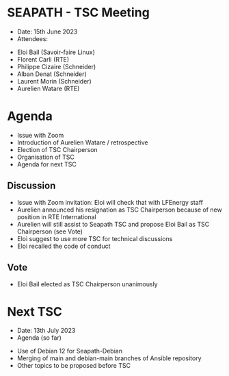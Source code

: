 # SEAPATH -  TSC Meeting

* Date: 15th June 2023
* Attendees: 
- Eloi Bail (Savoir-faire Linux)
- Florent Carli (RTE)
- Philippe Cizaire (Schneider)
- Alban Denat (Schneider)
- Laurent Morin (Schneider)
- Aurelien Watare (RTE)

# Agenda

- Issue with Zoom
- Introduction of Aurelien Watare / retrospective
- Election of TSC Chairperson
- Organisation of TSC
- Agenda for next TSC

## Discussion

- Issue with Zoom invitation: Eloi will check that with LFEnergy staff
- Aurelien announced his resignation as TSC Chairperson because of new position in RTE International
- Aurelien will still assist to Seapath TSC and propose Eloi Bail as TSC Chairperson (see Vote)
- Eloi suggest to use more TSC for technical discussions
- Eloi recalled the code of conduct 

## Vote

- Eloi Bail elected as TSC Chairperson unanimously


# Next TSC 

* Date: 13th July 2023
* Agenda (so far)
- Use of Debian 12 for Seapath-Debian
- Merging of main and debian-main branches of Ansible repository
- Other topics to be proposed before TSC
